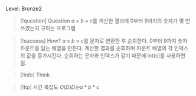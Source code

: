Level: Bronze2

> [!question] Question
> $a \times b \times c$를 계산한 결과에 0부터 9까지의 숫자가 몇 번 쓰였는지 구하는 프로그램

> [!success] How?
> $a \times b \times c$를 문자로 변환한 후 순회한다.
> 0부터 9까지 숫자 카운트를 담는 배열을 만든다.
> 계산한 결과를 순회하며 카운트 배열의 각 인덱스의 값을 증가시킨다.
> 순회하는 문자와 인덱스가 같기 때문에 int(c)를 사용하면 됨.

> [!info] Think

> [!tip] 시간 복잡도
> $O(D) D는 a*b*c$
